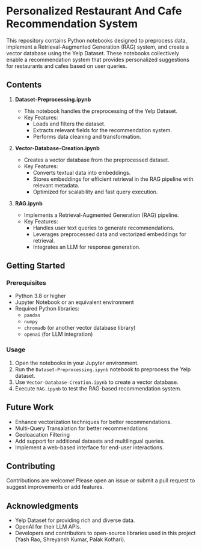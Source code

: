 
# Personalized Restaurant And Cafe Recommendation System

This repository contains Python notebooks designed to preprocess data, implement a Retrieval-Augmented Generation (RAG) system, and create a vector database using the Yelp Dataset. These notebooks collectively enable a recommendation system that provides personalized suggestions for restaurants and cafes based on user queries.

## Contents

1. **Dataset-Preprocessing.ipynb**
   - This notebook handles the preprocessing of the Yelp Dataset.
   - Key Features:
     - Loads and filters the dataset.
     - Extracts relevant fields for the recommendation system.
     - Performs data cleaning and transformation.

2. **Vector-Database-Creation.ipynb**
   - Creates a vector database from the preprocessed dataset.
   - Key Features:
     - Converts textual data into embeddings.
     - Stores embeddings for efficient retrieval in the RAG pipeline with relevant metadata.
     - Optimized for scalability and fast query execution.

3. **RAG.ipynb**
   - Implements a Retrieval-Augmented Generation (RAG) pipeline.
   - Key Features:
     - Handles user text queries to generate recommendations.
     - Leverages preprocessed data and vectorized embeddings for retrieval.
     - Integrates an LLM for response generation.

## Getting Started

### Prerequisites
- Python 3.8 or higher
- Jupyter Notebook or an equivalent environment
- Required Python libraries:
  - `pandas`
  - `numpy`
  - `chromadb` (or another vector database library)
  - `openai` (for LLM integration)

### Usage
1. Open the notebooks in your Jupyter environment.
2. Run the `Dataset-Preprocessing.ipynb` notebook to preprocess the Yelp dataset.
3. Use `Vector-Database-Creation.ipynb` to create a vector database.
4. Execute `RAG.ipynb` to test the RAG-based recommendation system.

## Future Work
- Enhance vectorization techniques for better recommendations.
- Multi-Query Transalation for better recommendations
- Geoloacation Filtering
- Add support for additional datasets and multilingual queries.
- Implement a web-based interface for end-user interactions.

## Contributing
Contributions are welcome! Please open an issue or submit a pull request to suggest improvements or add features.

## Acknowledgments
- Yelp Dataset for providing rich and diverse data.
- OpenAI for their LLM APIs.
- Developers and contributors to open-source libraries used in this project (Yash Rao, Shreyansh Kumar, Palak Kothari).
